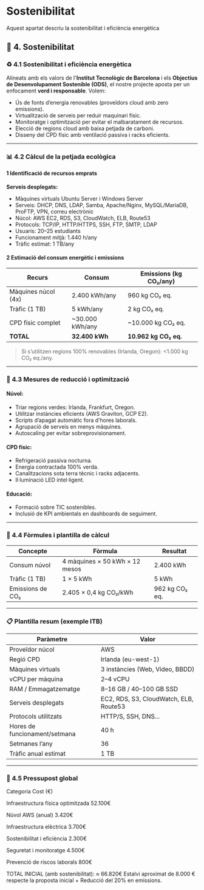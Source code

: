# Sostenibilitat

Aquest apartat descriu la sostenibilitat i eficiència energètica

## 🌱 4. Sostenibilitat

### ♻️ 4.1 Sostenibilitat i eficiència energètica

Alineats amb els valors de l'**Institut Tecnològic de Barcelona** i els **Objectius de Desenvolupament Sostenible (ODS)**, el nostre projecte aposta per un enfocament **verd i responsable**. Volem:

* Ús de fonts d’energia renovables (proveïdors cloud amb zero emissions).
* Virtualització de serveis per reduir maquinari físic.
* Monitoratge i optimització per evitar el malbaratament de recursos.
* Elecció de regions cloud amb baixa petjada de carboni.
* Disseny del CPD físic amb ventilació passiva i racks eficients.

---

### 📊 4.2 Càlcul de la petjada ecològica

#### 1 Identificació de recursos emprats

**Serveis desplegats:**

* Màquines virtuals Ubuntu Server i Windows Server
* Serveis: DHCP, DNS, LDAP, Samba, Apache/Nginx, MySQL/MariaDB, ProFTP, VPN, correu electrònic
* Núcol: AWS EC2, RDS, S3, CloudWatch, ELB, Route53
* Protocols: TCP/IP, HTTP/HTTPS, SSH, FTP, SMTP, LDAP
* Usuaris: 20–25 estudiants
* Funcionament mitjà: 1.440 h/any
* Tràfic estimat: 1 TB/any

#### 2 Estimació del consum energètic i emissions

| **Recurs**          | **Consum**       | **Emissions (kg CO₂/any)** |
| ------------------- | ---------------- | -------------------------- |
| Màquines núcol (4x) | 2.400 kWh/any    | 960 kg CO₂ eq.             |
| Tràfic (1 TB)       | 5 kWh/any        | 2 kg CO₂ eq.               |
| CPD físic complet   | \~30.000 kWh/any | \~10.000 kg CO₂ eq.        |
| **TOTAL**           | **32.400 kWh**   | **10.962 kg CO₂ eq.**      |

> Si s’utilitzen regions 100% renovables (Irlanda, Oregon): <1.000 kg CO₂ eq./any.

---

### 💪 4.3 Mesures de reducció i optimització

#### Núvol:

* Triar regions verdes: Irlanda, Frankfurt, Oregon.
* Utilitzar instàncies eficients (AWS Graviton, GCP E2).
* Scripts d’apagat automàtic fora d’hores laborals.
* Agrupació de serveis en menys màquines.
* Autoscaling per evitar sobreprovisionament.

#### CPD físic:

* Refrigeració passiva nocturna.
* Energia contractada 100% verda.
* Canalitzacions sota terra tècnic i racks adjacents.
* Il·luminació LED intel·ligent.

#### Educació:

* Formació sobre TIC sostenibles.
* Inclusió de KPI ambientals en dashboards de seguiment.

---

### 📀 4.4 Fòrmules i plantilla de càlcul

| **Concepte**     | **Fòrmula**                    | **Resultat**   |
| ---------------- | ------------------------------ | -------------- |
| Consum núvol     | 4 màquines × 50 kWh × 12 mesos | 2.400 kWh      |
| Tràfic (1 TB)    | 1 × 5 kWh                      | 5 kWh          |
| Emissions de CO₂ | 2.405 × 0,4 kg CO₂/kWh         | 962 kg CO₂ eq. |

---

### 📋 Plantilla resum (exemple ITB)

| **Paràmetre**                 | **Valor**                              |
| ----------------------------- | -------------------------------------- |
| Proveïdor núcol               | AWS                                    |
| Regió CPD                     | Irlanda (eu-west-1)                    |
| Màquines virtuals             | 3 instàncies (Web, Vídeo, BBDD)        |
| vCPU per màquina              | 2–4 vCPU                               |
| RAM / Emmagatzematge          | 8–16 GB / 40–100 GB SSD                |
| Serveis desplegats            | EC2, RDS, S3, CloudWatch, ELB, Route53 |
| Protocols utilitzats          | HTTP/S, SSH, DNS...                    |
| Hores de funcionament/setmana | 40 h                                   |
| Setmanes l’any                | 36                                     |
| Tràfic anual estimat          | 1 TB                                   |

---

### 🧾 4.5 Pressupost global

Categoria	Cost (€)

Infraestructura física optimitzada	52.100€

Núvol AWS (anual)	3.420€

Infraestructura elèctrica	3.700€

Sostenibilitat i eficiència	2.300€

Seguretat i monitoratge	4.500€

Prevenció de riscos laborals	800€

TOTAL INICIAL (amb sostenibilitat): ≈ 66.820€
Estalvi aproximat de 8.000 € respecte la proposta inicial + Reducció del 20% en emissions.

